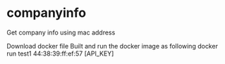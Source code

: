 # companyinfo
Get company info using mac address


Download docker file
Built and run the docker image as following
docker run test1 44:38:39:ff:ef:57 [API_KEY]

